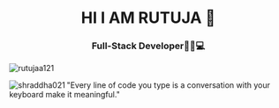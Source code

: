 <h1 align="center">HI I AM RUTUJA 👋</h1>
<h3 align="center">Full-Stack Developer👩‍💻💻</h3>
<p align="left"> <img src="https://komarev.com/ghpvc/?username=rutujaa121&label=Profile%20views&color=0e75b6&style=flat" alt="rutujaa121" /> </p>

<p><img align="left" src="https://github-readme-stats.vercel.app/api/top-langs?username=shraddha021&show_icons=true&locale=en&layout=compact" alt="shraddha021" /></p>



  "Every line of code you type is a conversation with your keyboard make it meaningful." 
  
<!--
**rutujaa121/rutujaa121** is a ✨ _special_ ✨ repository because its `README.md` (this file) appears on your GitHub profile.

Here are some ideas to get you started:

- 🔭 I’m currently working on ...
- 🌱 I’m currently learning ...
- 👯 I’m looking to collaborate on ...
- 🤔 I’m looking for help with ...
- 💬 Ask me about ...
- 📫 How to reach me: ...
- 😄 Pronouns: ...
- ⚡ Fun fact: ...
-->
